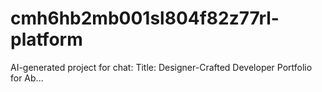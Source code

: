 # cmh6hb2mb001sl804f82z77rl-platform
AI-generated project for chat: Title: Designer-Crafted Developer Portfolio for Ab...
